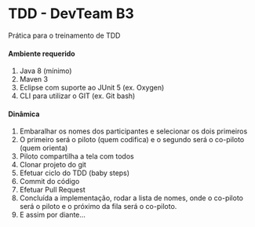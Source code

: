 # TDD - DevTeam B3
Prática para o treinamento de TDD


#### Ambiente requerido
1. Java 8 (mínimo)
2. Maven 3
3. Eclipse com suporte ao JUnit 5 (ex. Oxygen)
4. CLI para utilizar o GIT (ex. Git bash)


#### Dinâmica
1. Embaralhar os nomes dos participantes e selecionar os dois primeiros
2. O primeiro será o piloto (quem codifica) e o segundo será o co-piloto (quem orienta)
3. Piloto compartilha a tela com todos
4. Clonar projeto do git
5. Efetuar ciclo do TDD (baby steps)
6. Commit do código
7. Efetuar Pull Request
8. Concluída a implementação, rodar a lista de nomes, onde o co-piloto será o piloto e o próximo da fila será o co-piloto.
9. E assim por diante... 

 
